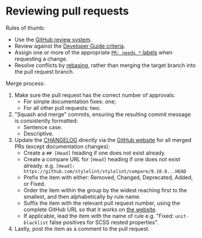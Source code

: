 # Reviewing pull requests

Rules of thumb:

-   Use the [GitHub review system](https://help.github.com/articles/about-pull-request-reviews/).
-   Review against the [Developer Guide criteria](rules.md).
-   Assign one or more of the appropriate [`PR: needs *` labels](https://github.com/stylelint/stylelint/labels) when requesting a change.
-   Resolve conflicts by [rebasing](https://www.atlassian.com/git/tutorials/rewriting-history/git-rebase), rather than merging the target branch into the pull request branch.

Merge process:

1.  Make sure the pull request has the correct number of approvals:
    -   For simple documentation fixes: one;
    -   For all other pull requests: two.
2.  "Squash and merge" commits, ensuring the resulting commit message is consistently formatted:
    -   Sentence case.
    -   Descriptive.
3.  Update the [CHANGELOG](https://github.com/stylelint/stylelint/blob/master/CHANGELOG.md) directly via the [GitHub website](https://github.com/stylelint/stylelint/edit/master/CHANGELOG.md) for all merged PRs (except documentation changes):
    -   Create a `## [Head]` heading if one does not exist already.
    -   Create a compare URL for `[Head]` heading if one does not exist already. e.g. `[Head]: https://github.com/stylelint/stylelint/compare/9.10.0...HEAD`
    -   Prefix the item with either: Removed, Changed, Deprecated, Added, or Fixed.
    -   Order the item within the group by the widest reaching first to the smallest, and then alphabetically by rule name.
    -   Suffix the item with the relevant pull request number, using the complete GitHub URL so that it works on [the website](https://stylelint.io/CHANGELOG/).
    -   If applicable, lead the item with the name of rule e.g. "Fixed: `unit-blacklist` false positives for SCSS nested properties".
4.  Lastly, post the item as a comment to the pull request.

